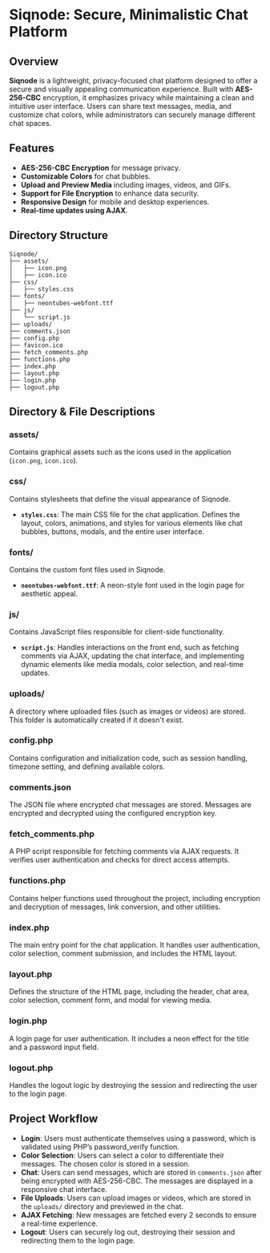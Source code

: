 # Siqnode: Secure, Minimalistic Chat Platform

## Overview
**Siqnode** is a lightweight, privacy-focused chat platform designed to offer a secure and visually appealing communication experience. Built with **AES-256-CBC** encryption, it emphasizes privacy while maintaining a clean and intuitive user interface. Users can share text messages, media, and customize chat colors, while administrators can securely manage different chat spaces.

## Features
- **AES-256-CBC Encryption** for message privacy.
- **Customizable Colors** for chat bubbles.
- **Upload and Preview Media** including images, videos, and GIFs.
- **Support for File Encryption** to enhance data security.
- **Responsive Design** for mobile and desktop experiences.
- **Real-time updates using AJAX**.

## Directory Structure

```plaintext
Siqnode/
├── assets/
│   ├── icon.png
│   ├── icon.ico
├── css/
│   ├── styles.css
├── fonts/
│   ├── neontubes-webfont.ttf
├── js/
│   └── script.js
├── uploads/
├── comments.json
├── config.php
├── favicon.ico
├── fetch_comments.php
├── functions.php
├── index.php
├── layout.php
├── login.php
├── logout.php
```


## Directory & File Descriptions

### **assets/**
Contains graphical assets such as the icons used in the application (`icon.png`, `icon.ico`).

### **css/**
Contains stylesheets that define the visual appearance of Siqnode.
- **`styles.css`**: The main CSS file for the chat application. Defines the layout, colors, animations, and styles for various elements like chat bubbles, buttons, modals, and the entire user interface.

### **fonts/**
Contains the custom font files used in Siqnode.
- **`neontubes-webfont.ttf`**: A neon-style font used in the login page for aesthetic appeal.

### **js/**
Contains JavaScript files responsible for client-side functionality.
- **`script.js`**: Handles interactions on the front end, such as fetching comments via AJAX, updating the chat interface, and implementing dynamic elements like media modals, color selection, and real-time updates.

### **uploads/**
A directory where uploaded files (such as images or videos) are stored. This folder is automatically created if it doesn't exist.

### **config.php**
Contains configuration and initialization code, such as session handling, timezone setting, and defining available colors.

### **comments.json**
The JSON file where encrypted chat messages are stored. Messages are encrypted and decrypted using the configured encryption key.

### **fetch_comments.php**
A PHP script responsible for fetching comments via AJAX requests. It verifies user authentication and checks for direct access attempts.

### **functions.php**
Contains helper functions used throughout the project, including encryption and decryption of messages, link conversion, and other utilities.

### **index.php**
The main entry point for the chat application. It handles user authentication, color selection, comment submission, and includes the HTML layout.

### **layout.php**
Defines the structure of the HTML page, including the header, chat area, color selection, comment form, and modal for viewing media.

### **login.php**
A login page for user authentication. It includes a neon effect for the title and a password input field.

### **logout.php**
Handles the logout logic by destroying the session and redirecting the user to the login page.

## Project Workflow

- **Login**: Users must authenticate themselves using a password, which is validated using PHP’s password_verify function.
- **Color Selection**: Users can select a color to differentiate their messages. The chosen color is stored in a session.
- **Chat**: Users can send messages, which are stored in `comments.json` after being encrypted with AES-256-CBC. The messages are displayed in a responsive chat interface.
- **File Uploads**: Users can upload images or videos, which are stored in the `uploads/` directory and previewed in the chat.
- **AJAX Fetching**: New messages are fetched every 2 seconds to ensure a real-time experience.
- **Logout**: Users can securely log out, destroying their session and redirecting them to the login page.
